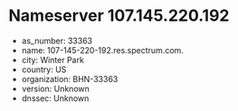 # Nameserver 107.145.220.192

* as_number: 33363
* name: 107-145-220-192.res.spectrum.com.
* city: Winter Park
* country: US
* organization: BHN-33363
* version: Unknown
* dnssec: Unknown
